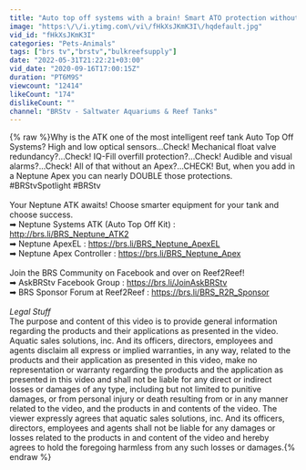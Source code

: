 ```yaml
---
title: "Auto top off systems with a brain! Smart ATO protection without needing an Apex. Neptune Systems ATK"
image: "https:\/\/i.ytimg.com\/vi\/fHkXsJKmK3I\/hqdefault.jpg"
vid_id: "fHkXsJKmK3I"
categories: "Pets-Animals"
tags: ["brs tv","brstv","bulkreefsupply"]
date: "2022-05-31T21:22:21+03:00"
vid_date: "2020-09-16T17:00:15Z"
duration: "PT6M9S"
viewcount: "12414"
likeCount: "174"
dislikeCount: ""
channel: "BRStv - Saltwater Aquariums & Reef Tanks"
---
```

{% raw %}Why is the ATK one of the most intelligent reef tank Auto Top Off Systems? High and low optical sensors...Check! Mechanical float valve redundancy?...Check! IQ-Fill overfill protection?...Check! Audible and visual alarms?...Check! All of that without an Apex?...CHECK! But, when you add in a Neptune Apex you can nearly DOUBLE those protections. <br />#BRStvSpotlight #BRStv<br /><br />Your Neptune ATK awaits! Choose smarter equipment for your tank and choose success.  <br />➡ Neptune Systems ATK (Auto Top Off Kit) : <a rel="nofollow" target="blank" href="http://brs.li/BRS_Neptune_ATK2">http://brs.li/BRS_Neptune_ATK2</a><br />➡ Neptune ApexEL : <a rel="nofollow" target="blank" href="https://brs.li/BRS_Neptune_ApexEL">https://brs.li/BRS_Neptune_ApexEL</a><br />➡ Neptune Apex Controller : <a rel="nofollow" target="blank" href="https://brs.li/BRS_Neptune_Apex">https://brs.li/BRS_Neptune_Apex</a><br /><br />Join the BRS Community on Facebook and over on Reef2Reef! <br />➡ AskBRStv Facebook Group : <a rel="nofollow" target="blank" href="https://brs.li/JoinAskBRStv">https://brs.li/JoinAskBRStv</a><br />➡ BRS Sponsor Forum at Reef2Reef : <a rel="nofollow" target="blank" href="https://brs.li/BRS_R2R_Sponsor">https://brs.li/BRS_R2R_Sponsor</a><br /><br />*Legal Stuff*<br />The purpose and content of this video is to provide general information regarding the products and their applications as presented in the video. Aquatic sales solutions, inc. And its officers, directors, employees and agents disclaim all express or implied warranties, in any way, related to the products and their application as presented in this video, make no representation or warranty regarding the products and the application as presented in this video and shall not be liable for any direct or indirect losses or damages of any type, including but not limited to punitive damages, or from personal injury or death resulting from or in any manner related to the video, and the products in and contents of the video. The viewer expressly agrees that aquatic sales solutions, inc. And its officers, directors, employees and agents shall not be liable for any damages or losses related to the products in and content of the video and hereby agrees to hold the foregoing harmless from any such losses or damages.{% endraw %}
